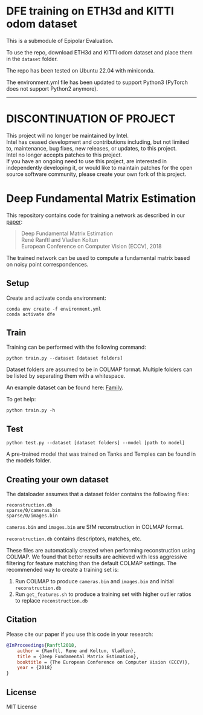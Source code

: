 # DFE training on ETH3d and KITTI odom dataset

This is a submodule of Epipolar Evaluation.

To use the repo, download ETH3d and KITTI odom dataset and place them in the `dataset` folder.  

The repo has been tested on Ubuntu 22.04 with miniconda.

The environment.yml file has been updated to support Python3 (PyTorch does not support Python2 anymore).

---

# DISCONTINUATION OF PROJECT #  
This project will no longer be maintained by Intel.  
Intel has ceased development and contributions including, but not limited to, maintenance, bug fixes, new releases, or updates, to this project.  
Intel no longer accepts patches to this project.  
 If you have an ongoing need to use this project, are interested in independently developing it, or would like to maintain patches for the open source software community, please create your own fork of this project.  
  
# Deep Fundamental Matrix Estimation

This repository contains code for training a network as described in our [paper](http://vladlen.info/papers/deep-fundamental.pdf):

>Deep Fundamental Matrix Estimation  
René Ranftl and Vladlen Koltun  
European Conference on Computer Vision (ECCV), 2018

The trained network can be used to compute a fundamental matrix based on noisy point correspondences.

## Setup


Create and activate conda environment:

```shell
conda env create -f environment.yml
conda activate dfe
```

## Train

Training can be performed with the following command:

```shell
python train.py --dataset [dataset folders]
```

Dataset folders are assumed to be in COLMAP format. Multiple folders can be listed by separating them with a whitespace.

An example dataset can be found here: [Family](https://drive.google.com/open?id=1b4lb5La3dzn_D87sy-fpgCAbEnGRSLrL).

To get help:

```shell
python train.py -h
```


## Test

```shell
python test.py --dataset [dataset folders] --model [path to model]
```

A pre-trained model that was trained on Tanks and Temples can be found in the models folder.


## Creating your own dataset

The dataloader assumes that a dataset folder contains the following files:

```shell
reconstruction.db 
sparse/0/cameras.bin
sparse/0/images.bin

```

`cameras.bin` and `images.bin` are SfM reconstruction in COLMAP format. 

`reconstruction.db` contains descriptors, matches, etc.

These files are automatically created when performing reconstruction using COLMAP. We found that better results are achieved with less aggressive filtering for feature matching than the default COLMAP settings. The recommended way to create a training set is:

1) Run COLMAP to produce `cameras.bin` and `images.bin` and initial `reconstruction.db`
2) Run `get_features.sh` to produce a training set with higher outlier ratios to replace `reconstruction.db`

## Citation

Please cite our paper if you use this code in your research:

```bibtex
@InProceedings{Ranftl2018,
    author = {Ranftl, Rene and Koltun, Vladlen},
    title = {Deep Fundamental Matrix Estimation},
    booktitle = {The European Conference on Computer Vision (ECCV)},
    year = {2018}
}
```

## License

MIT License
